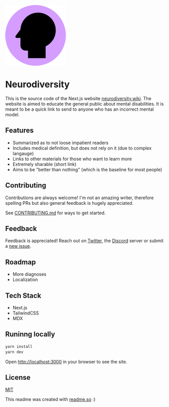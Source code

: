 ![Logo](public/favicons/favicon-192x192.png)

# Neurodiversity

This is the source code of the Next.js website [neurodiversity.wiki](neurodiversity.wiki). The website is aimed to educate the general public about mental disabilities. It is meant to be a quick link to send to anyone who has an incorrect mental model.

## Features

- Summarized as to not loose impatient readers
- Includes medical definition, but does not rely on it (due to complex langauge)
- Links to other materials for those who want to learn more
- Extremely sharable (short link)
- Aims to be "better than nothing" (which is the baseline for most people)

## Contributing

Contributions are always welcome! I'm not an amazing writer, therefore spelling PRs but also general feedback is hugely appreciated.

See [CONTRIBUTING.md](/CONTRIBUTING.md) for ways to get started.

## Feedback

Feedback is appreciated! Reach out on [Twitter](https://twitter.com/alvarlagerlof), the [Discord](https://discord.gg/EcEyW9Xz3M) server or submit a [new issue](https://github.com/alvarlagerlof/neurodiversity/issues/new).

## Roadmap

- More diagnoses
- Localization

## Tech Stack

- Next.js
- TailwindCSS
- MDX

## Runinng locally

```bash
yarn install
yarn dev
```

Open [http://localhost:3000](http://localhost:3000) in your browser to see the site.

## License

[MIT](/LICENSE)

This readme was created with [readme.so](https://readme.so) :)
